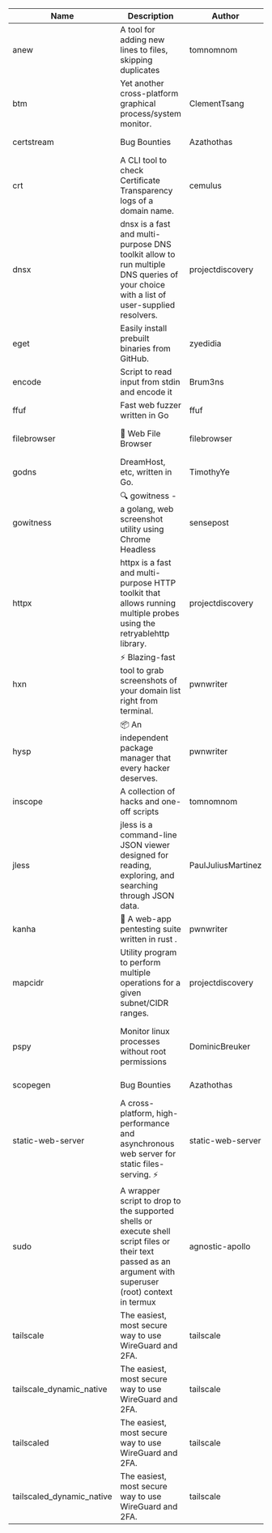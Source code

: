 | Name | Description | Author | Repository | Stars | Version | Updated | Size | SHA256SUM | B3SUM | Source | Language | License |
| ---- | ----------- | ------ | ---------- | ----- | ------- | ------- | ---- | --- | ------ | --------|-------- | ------- |
| anew | A tool for adding new lines to files, skipping duplicates | tomnomnom | [https://github.com/tomnomnom/anew](https://github.com/tomnomnom/anew) | 1121 | v0.1.1 | 2022-03-15T22:35:31Z | 1.41 MB | d1054f63493688029629b5ffbffb9ee57ffe912b4169a313784f506ca52c1d9f | b4d7d36fb3df65928832277d958dab767c6c6fad60f5c513551f10a8fc742e55 | https://raw.githubusercontent.com/Azathothas/Toolpacks/main/aarch64_arm64_v8a_Android/anew | Go | MIT License |
| btm | Yet another cross-platform graphical process/system monitor. | ClementTsang | [https://github.com/ClementTsang/bottom](https://github.com/ClementTsang/bottom) | 8281 | 0.9.6 | 2023-08-27T01:43:44Z | 3.10 MB | 8524a3fc73a66e51158634e666b590277eed63850a6c724e2d3be92bc907df82 | cc220296db4be3f0968992dbab403efb95063c76f058b618ce3c1c599322ef8f | https://raw.githubusercontent.com/Azathothas/Toolpacks/main/aarch64_arm64_v8a_Android/btm | Rust | MIT License |
| certstream |  Bug Bounties | Azathothas | [https://github.com/Azathothas/Arsenal](https://github.com/Azathothas/Arsenal) | 14 | null |  | 4.54 MB | 3e17b37e1bb00490e8df500535a5a861d731bb51d5d6ffc124f7f3d567a4ca4b | a56f0e34858ff2fb1bc3432955bbbc7f4ffa26dfa1242c20adfac3e3914b016f | https://raw.githubusercontent.com/Azathothas/Toolpacks/main/aarch64_arm64_v8a_Android/certstream | Shell | null |
| crt | A CLI tool to check Certificate Transparency logs of a domain name. | cemulus | [https://github.com/cemulus/crt](https://github.com/cemulus/crt) | 64 | v0.1.0 | 2022-03-08T21:41:54Z | 4.63 MB | 1c697e119bdb2675db7eedfe80b3db3a99ba590efd8e71d737766b6665f322ac | d7cf990143e21f104020f3f4e99ac5f6ade1dea9b7818b8aa9c3e959903ce70a | https://raw.githubusercontent.com/Azathothas/Toolpacks/main/aarch64_arm64_v8a_Android/crt | Go | Apache License 2.0 |
| dnsx | dnsx is a fast and multi-purpose DNS toolkit allow to run multiple DNS queries of your choice with a list of user-supplied resolvers. | projectdiscovery | [https://github.com/projectdiscovery/dnsx](https://github.com/projectdiscovery/dnsx) | 1836 | v1.1.6 | 2023-11-11T19:20:44Z | 25.01 MB | d7c8c6543a83d8d15cd19e0c13fc743fdbdb7521186984107272e3590d65c001 | 9f4ac3a99cf4d21d99206b77bef92d9c2729dc119f2b42dae24b8d3bb95aaf3f | https://raw.githubusercontent.com/Azathothas/Toolpacks/main/aarch64_arm64_v8a_Android/dnsx | Go | MIT License |
| eget | Easily install prebuilt binaries from GitHub. | zyedidia | [https://github.com/zyedidia/eget](https://github.com/zyedidia/eget) | 664 | v1.3.3 | 2023-02-22T05:15:46Z | 6.49 MB | e7fd1de679504f9767981ca1d882c10639725e5454d1cdc22e58339bce176549 | bdc0125b3e9744ccaf8440441d1bd7306a9a9cdb298d7a6ef416edeb245bbfa9 | https://raw.githubusercontent.com/Azathothas/Toolpacks/main/aarch64_arm64_v8a_Android/eget | Go | MIT License |
| encode | Script to read input from stdin and encode it | Brum3ns | [https://github.com/Brum3ns/encode](https://github.com/Brum3ns/encode) | 18 | null |  | 2.49 MB | 5818e0fe3e80be32d130affdccfb30f142d28c18ee0ea438083df47555936bb7 | 150ff4c17daabd4788aecc20ff00d9a5837b2e16e69f0a64ed4c15dd9ed6022c | https://raw.githubusercontent.com/Azathothas/Toolpacks/main/aarch64_arm64_v8a_Android/encode | Go | MIT License |
| ffuf | Fast web fuzzer written in Go | ffuf | [https://github.com/ffuf/ffuf](https://github.com/ffuf/ffuf) | 10831 | v2.1.0 | 2023-09-16T12:23:19Z | 8.18 MB | e98a7e95187e19f6dcef2d668b341e860708568fcc3c54a7df0c052107d9570a | c92d50238778e33be8ab3a6b8f163e96a9f2c0f0d362c8aa5c034480cb5f4874 | https://raw.githubusercontent.com/Azathothas/Toolpacks/main/aarch64_arm64_v8a_Android/ffuf | Go | MIT License |
| filebrowser | 📂 Web File Browser | filebrowser | [https://github.com/filebrowser/filebrowser](https://github.com/filebrowser/filebrowser) | 22347 | v2.27.0 | 2024-01-02T14:38:37Z | 13.29 MB | 8eea00083f2d97201fcec12202362da500c2f7f38e3e2fb563b37171090629cd | 6b64cc383414a6842a2351263ea433553ad8b832d559e620d8f23256122dd8eb | https://raw.githubusercontent.com/Azathothas/Toolpacks/main/aarch64_arm64_v8a_Android/filebrowser | Go | Apache License 2.0 |
| godns |  DreamHost, etc, written in Go. | TimothyYe | [https://github.com/TimothyYe/godns](https://github.com/TimothyYe/godns) | 1392 | v3.0.5 | 2024-01-05T15:35:43Z | 11.81 MB | 0a70625dffd8c512a149a861bf5c225491655d1767b2dcefa254664d58afd056 | 311e51caabea46be94b66752ed7cae849093477840bf6f5dd80baefe1e1261a1 | https://raw.githubusercontent.com/Azathothas/Toolpacks/main/aarch64_arm64_v8a_Android/godns | Go | Apache License 2.0 |
| gowitness | 🔍 gowitness - a golang, web screenshot utility using Chrome Headless | sensepost | [https://github.com/sensepost/gowitness](https://github.com/sensepost/gowitness) | 2542 | 2.5.1 | 2023-10-29T11:11:30Z | 25.96 MB | feca637a4ca6b1b5b3b7bf5ee4fa62849eb97584585f404d8109e3cf0ce38ae3 | 2be6519fb3d66dd142510c3ecc76e01ec98cc44c1995ae1f02067804e80d6ca8 | https://raw.githubusercontent.com/Azathothas/Toolpacks/main/aarch64_arm64_v8a_Android/gowitness | Go | GNU General Public License v3.0 |
| httpx | httpx is a fast and multi-purpose HTTP toolkit that allows running multiple probes using the retryablehttp library. | projectdiscovery | [https://github.com/projectdiscovery/httpx](https://github.com/projectdiscovery/httpx) | 6380 | v1.3.8 | 2024-01-15T23:02:18Z | 39.96 MB | 1c16970d32b329b713e56b3f61e9b4d136f788dbfc0527d00bd4e9588d85588b | 998f534499e7fc09d205f473be7ccd0f4cead99470c2d8b44339148223fe701b | https://raw.githubusercontent.com/Azathothas/Toolpacks/main/aarch64_arm64_v8a_Android/httpx | Go | MIT License |
| hxn | ⚡ Blazing-fast tool to grab screenshots of your domain list right from terminal. | pwnwriter | [https://github.com/pwnwriter/haylxon](https://github.com/pwnwriter/haylxon) | 352 | v0.1.10 | 2024-01-09T15:11:15Z | 5.94 MB | 91033d9bd34fc2609aa7572c9274bffcbba935e8b738d21901fc08c7dd8b8179 | 669b1d80c5da1cca3c7d32ed49d4221c23406ab5d532821135be48e979e77d50 | https://raw.githubusercontent.com/Azathothas/Toolpacks/main/aarch64_arm64_v8a_Android/hxn | Rust | MIT License |
| hysp | 📦 An independent package manager that every hacker deserves. | pwnwriter | [https://github.com/pwnwriter/hysp](https://github.com/pwnwriter/hysp) | 394 | v0.1.2 | 2023-12-13T15:03:18Z | 3.25 MB | d12c428024a335daeacd6b391134318512ee99bca5ae65d01d65fe6c6438d3d2 | 85115b09505d14688674c1902a7bbe4728e54c570f44584a97033ccc886a0188 | https://raw.githubusercontent.com/Azathothas/Toolpacks/main/aarch64_arm64_v8a_Android/hysp | Rust | MIT License |
| inscope | A collection of hacks and one-off scripts | tomnomnom | [https://github.com/tomnomnom/hacks](https://github.com/tomnomnom/hacks) | 1988 | null |  | 1.79 MB | 7e64b199e7a2d6bae9485994fe30ef3b5a59f974585c15ac30ee27962d08d3df | 65806ce1f143795bc8c073666ef96121fb7764848be5e54a4f4670d48b01c3de | https://raw.githubusercontent.com/Azathothas/Toolpacks/main/aarch64_arm64_v8a_Android/inscope | Go | null |
| jless | jless is a command-line JSON viewer designed for reading, exploring, and searching through JSON data. | PaulJuliusMartinez | [https://github.com/PaulJuliusMartinez/jless](https://github.com/PaulJuliusMartinez/jless) | 4320 | v0.9.0 | 2023-07-17T02:51:34Z | 1.74 MB | f95b2c666fcc770a829cc241b7ad2631bc41258d8afd9a9a0f5115635279098a | e54b6f5027f01876c0d6cff993c6e75a0be33eec0242601e2b969536ee99a627 | https://raw.githubusercontent.com/Azathothas/Toolpacks/main/aarch64_arm64_v8a_Android/jless | Rust | MIT License |
| kanha | 🦚 A web-app pentesting suite written in rust . | pwnwriter | [https://github.com/pwnwriter/kanha](https://github.com/pwnwriter/kanha) | 234 | v-v0.1.2 | 2023-10-17T16:42:52Z | 2.77 MB | e98b78edc697919a405311f1b4b317ffe0b6a6917eca32effa3c998529e29e4f | 16f9c9f6e31758be0255755f8066c843702e7c8a92383919b8760a116bfb5aff | https://raw.githubusercontent.com/Azathothas/Toolpacks/main/aarch64_arm64_v8a_Android/kanha | Rust | MIT License |
| mapcidr | Utility program to perform multiple operations for a given subnet/CIDR ranges. | projectdiscovery | [https://github.com/projectdiscovery/mapcidr](https://github.com/projectdiscovery/mapcidr) | 879 | v1.1.16 | 2023-11-23T07:59:56Z | 22.31 MB | 97a94572ff4f5fc4f962b2afbefbad88fbffaa2d2b064065209e01178cf547ee | 40d34f00b60be25b8d45c5c193364fdee65549c6bd1489440bcf6d72a53d0624 | https://raw.githubusercontent.com/Azathothas/Toolpacks/main/aarch64_arm64_v8a_Android/mapcidr | Go | MIT License |
| pspy | Monitor linux processes without root permissions | DominicBreuker | [https://github.com/DominicBreuker/pspy](https://github.com/DominicBreuker/pspy) | 4339 | v1.2.1 | 2023-01-17T21:10:08Z | 3.48 MB | 29b51149480e647b959029e428b52be96e2697d140682423e5ee42e4e11f5862 | 04b2a2f3aeddbd4a3ac24f646327d1c5dc5cd32ba398c23ebb9e45db9e157f3a | https://raw.githubusercontent.com/Azathothas/Toolpacks/main/aarch64_arm64_v8a_Android/pspy | Go | GNU General Public License v3.0 |
| scopegen |  Bug Bounties | Azathothas | [https://github.com/Azathothas/Arsenal](https://github.com/Azathothas/Arsenal) | 14 | null |  | 1.54 MB | 48a20a0ea45230eea57cd39fa76c0ab3a57b90f1d05e1985755aeb572dbff339 | 0b64b2daa3ccea394e83bb845f2a1159d2dfbfddbc8328ef4341b5b4d314a561 | https://raw.githubusercontent.com/Azathothas/Toolpacks/main/aarch64_arm64_v8a_Android/scopegen | Shell | null |
| static-web-server | A cross-platform, high-performance and asynchronous web server for static files-serving. ⚡ | static-web-server | [https://github.com/static-web-server/static-web-server](https://github.com/static-web-server/static-web-server) | 987 | v2.24.2 | 2023-12-28T17:38:30Z | 6.44 MB | b91c0be5c541d063ef553aeac152f2c553a22bfd26e1d9da736e4bcd6c3299d5 | b81d7d2f8f24eccd2eb58d3ed59d3fdae47075101c03e692c53ac2b4eb5023f5 | https://raw.githubusercontent.com/Azathothas/Toolpacks/main/aarch64_arm64_v8a_Android/static-web-server | Rust | Apache License 2.0 |
| sudo | A wrapper script to drop to the supported shells or execute shell script files or their text passed as an argument with superuser (root) context in termux | agnostic-apollo | [https://github.com/agnostic-apollo/sudo](https://github.com/agnostic-apollo/sudo) | 65 | v0.2.0 | 2021-04-10T21:03:11Z | 0.24 MB | 9e56787b3ca489a9eb9e3a64f54944aa92c728d18576972ef7ef6bb10ca6462c | 261a7ec6cf5ed2fbc82f8128f2583eda7faeb8939b9e08143046f0b046e504ae | https://raw.githubusercontent.com/Azathothas/Toolpacks/main/aarch64_arm64_v8a_Android/sudo | Shell | MIT License |
| tailscale | The easiest, most secure way to use WireGuard and 2FA. | tailscale | [https://github.com/tailscale/tailscale](https://github.com/tailscale/tailscale) | 15082 | v1.58.0 | 2024-01-18T21:39:08Z | 10.42 MB | a9c91ac7e8240ca11b72169e07a3c914e7c1479086a38905c8f903452d09dae8 | 5fd66b16ac82a695aac41c7f710f9a9f7946368114021e61968c8164d2770a24 | https://raw.githubusercontent.com/Azathothas/Toolpacks/main/aarch64_arm64_v8a_Android/tailscale | Go | BSD 3-Clause New or Revised License |
| tailscale_dynamic_native | The easiest, most secure way to use WireGuard and 2FA. | tailscale | [https://github.com/tailscale/tailscale](https://github.com/tailscale/tailscale) | 15082 | v1.58.0 | 2024-01-18T21:39:08Z | 10.75 MB | 28911f337be748736bb8b46a7ea607ac139748be5747979bccd6fb0657358400 | 11288f62e0daaf1651d7587de0a9c42f7b348aa968f92a8f8623dea4ca5aa9a2 | https://raw.githubusercontent.com/Azathothas/Toolpacks/main/aarch64_arm64_v8a_Android/tailscale_dynamic_native | Go | BSD 3-Clause New or Revised License |
| tailscaled | The easiest, most secure way to use WireGuard and 2FA. | tailscale | [https://github.com/tailscale/tailscale](https://github.com/tailscale/tailscale) | 15082 | v1.58.0 | 2024-01-18T21:39:08Z | 19.53 MB | c2d8796ca33a2e2b8ae2218e8950ed548eb336c3f1c7d658a74a3ddf9045b642 | 445c19ff6aa6d77e201f9ff7a5660a2069425dc4547bd7c5085b065672aff85e | https://raw.githubusercontent.com/Azathothas/Toolpacks/main/aarch64_arm64_v8a_Android/tailscaled | Go | BSD 3-Clause New or Revised License |
| tailscaled_dynamic_native | The easiest, most secure way to use WireGuard and 2FA. | tailscale | [https://github.com/tailscale/tailscale](https://github.com/tailscale/tailscale) | 15082 | v1.58.0 | 2024-01-18T21:39:08Z | 20.66 MB | 5d87a8c7711acd72693251aeef6febbb5922fef6663d702f8789fcb9d685cf0e | 72456695fd6476260ab6d946b5232f3b73d44a2225aae553ebf9883ea2a4c88f | https://raw.githubusercontent.com/Azathothas/Toolpacks/main/aarch64_arm64_v8a_Android/tailscaled_dynamic_native | Go | BSD 3-Clause New or Revised License |
